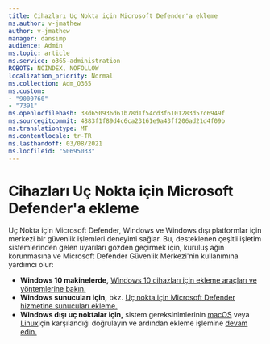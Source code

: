 ```yaml
---
title: Cihazları Uç Nokta için Microsoft Defender'a ekleme
ms.author: v-jmathew
author: v-jmathew
manager: dansimp
audience: Admin
ms.topic: article
ms.service: o365-administration
ROBOTS: NOINDEX, NOFOLLOW
localization_priority: Normal
ms.collection: Adm_O365
ms.custom:
- "9000760"
- "7391"
ms.openlocfilehash: 38d650936d61b78d1f54cd3f6101283d57c6949f
ms.sourcegitcommit: 4883f1f89d4c6ca23161e9a43ff206ad21d4f09b
ms.translationtype: MT
ms.contentlocale: tr-TR
ms.lasthandoff: 03/08/2021
ms.locfileid: "50695033"
---
```

# <a name="onboard-devices-to-microsoft-defender-for-endpoint"></a>Cihazları Uç Nokta için Microsoft Defender'a ekleme

Uç Nokta için Microsoft Defender, Windows ve Windows dışı platformlar için merkezi bir güvenlik işlemleri deneyimi sağlar. Bu, desteklenen çeşitli işletim sistemlerinden gelen uyarıları gözden geçirmek için, kuruluş ağın korunmasına ve Microsoft Defender Güvenlik Merkezi'nin kullanımına yardımcı olur:

- **Windows 10 makinelerde,** [Windows 10 cihazları için ekleme araçları ve yöntemlerine bakın.](https://go.microsoft.com/fwlink/?linkid=2143460)
- **Windows sunucuları için,** bkz. [Uç nokta için Microsoft Defender hizmetine sunucuları ekleme.](https://go.microsoft.com/fwlink/?linkid=2143627)
- **Windows dışı uç noktalar için,** sistem gereksinimlerinin [macOS](https://go.microsoft.com/fwlink/?linkid=2143461) veya [Linux](https://go.microsoft.com/fwlink/?linkid=2143462)için karşılandığı doğrulayın ve ardından ekleme işlemine [devam edin.](https://go.microsoft.com/fwlink/?linkid=2143628)
